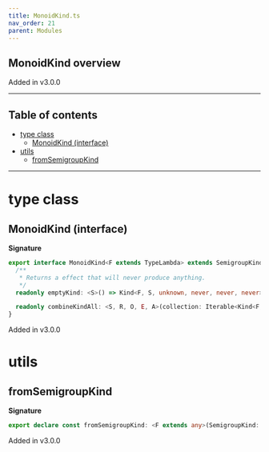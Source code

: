 ```yaml
---
title: MonoidKind.ts
nav_order: 21
parent: Modules
---
```


## MonoidKind overview

Added in v3.0.0

---

<h2 class="text-delta">Table of contents</h2>

- [type class](#type-class)
  - [MonoidKind (interface)](#monoidkind-interface)
- [utils](#utils)
  - [fromSemigroupKind](#fromsemigroupkind)

---

# type class

## MonoidKind (interface)

**Signature**

```ts
export interface MonoidKind<F extends TypeLambda> extends SemigroupKind<F> {
  /**
   * Returns a effect that will never produce anything.
   */
  readonly emptyKind: <S>() => Kind<F, S, unknown, never, never, never>

  readonly combineKindAll: <S, R, O, E, A>(collection: Iterable<Kind<F, S, R, O, E, A>>) => Kind<F, S, R, O, E, A>
}
```

Added in v3.0.0

# utils

## fromSemigroupKind

**Signature**

```ts
export declare const fromSemigroupKind: <F extends any>(SemigroupKind: any, emptyKind: <S>() => any) => MonoidKind<F>
```

Added in v3.0.0
